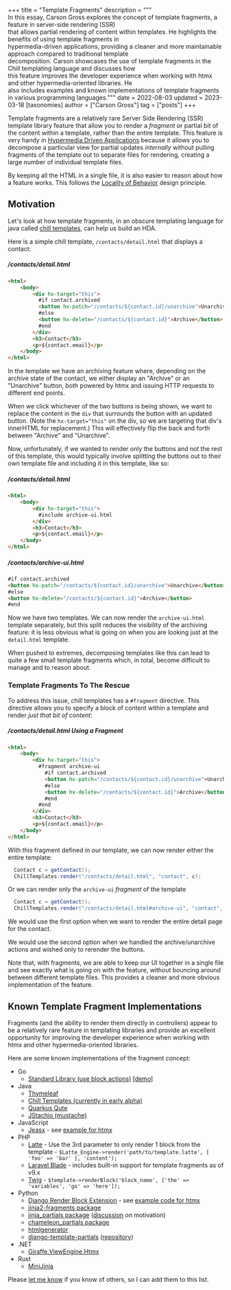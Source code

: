 +++
title = "Template Fragments"
description = """\
  In this essay, Carson Gross explores the concept of template fragments, a feature in server-side rendering (SSR) \
  that allows partial rendering of content within templates. He highlights the benefits of using template fragments in \
  hypermedia-driven applications, providing a cleaner and more maintainable approach compared to traditional template \
  decomposition. Carson showcases the use of template fragments in the Chill templating language and discusses how \
  this feature improves the developer experience when working with htmx and other hypermedia-oriented libraries. He \
  also includes examples and known implementations of template fragments in various programming languages."""
date = 2022-08-03
updated = 2023-03-18
[taxonomies]
author = ["Carson Gross"]
tag = ["posts"]
+++

Template fragments are a relatively rare Server Side Rendering (SSR) template library feature that allow you to render a
_fragment_ or partial bit of the content within a template, rather than the entire template.  This feature is very handy in 
[Hypermedia Driven Applications](@/essays/hypermedia-driven-applications.md) because it allows you to decompose a particular
view for partial updates _internally_ without pulling fragments of the template out to separate files for rendering,
creating a large number of individual template files.  

By keeping all the HTML in a single file, it is also easier to reason about how a feature works.  This follows the
[Locality of Behavior](@/essays/locality-of-behaviour.md) design principle.

## Motivation

Let's look at how template fragments, in an obscure templating language for java called
[chill templates](https://github.com/bigskysoftware/chill/tree/master/chill-script), can help us build an HDA.

Here is a simple chill template, `/contacts/detail.html` that displays a contact:

##### /contacts/detail.html
```html
<html>
    <body>
        <div hx-target="this">
          #if contact.archived
          <button hx-patch="/contacts/${contact.id}/unarchive">Unarchive</button>
          #else
          <button hx-delete="/contacts/${contact.id}">Archive</button>
          #end
        </div>
        <h3>Contact</h3>
        <p>${contact.email}</p>
    </body>
</html>
```

In the template we have an archiving feature where, depending on the archive state of the contact, we either display an "Archive"
or an "Unarchive" button, both powered by htmx and issuing HTTP requests to different end points.

When we click whichever of the two buttons is being shown, we want to replace the content in the `div` that surrounds 
the button with an updated button.  (Note the `hx-target="this"` on the div, so we are targeting that div's innerHTML for
replacement.)  This will effectively flip the back and forth between "Archive" and "Unarchive".  

Now, unfortunately, if we wanted to render only the buttons and not the rest of this template, this would typically involve
splitting the buttons out to their own template file and including it in this template, like so:

##### /contacts/detail.html
```html
<html>
    <body>
        <div hx-target="this">
          #include archive-ui.html
        </div>
        <h3>Contact</h3>
        <p>${contact.email}</p>
    </body>
</html>
```

##### /contacts/archive-ui.html
```html
#if contact.archived
<button hx-patch="/contacts/${contact.id}/unarchive">Unarchive</button>
#else
<button hx-delete="/contacts/${contact.id}">Archive</button>
#end
```

Now we have two templates.  We can now render the `archive-ui.html` template separately, but this split reduces the 
visibility of the archiving feature: it is less obvious what is going on when you are looking just at the `detail.html` 
template.  

When pushed to extremes, decomposing templates like this can lead to quite a few small template fragments which, in
total, become difficult to manage and to reason about.

### Template Fragments To The Rescue

To address this issue, chill templates has a `#fragment` directive.  This directive allows you to specify a block of 
content within a template and render _just that bit of content_:

##### /contacts/detail.html Using a Fragment
```html
<html>
    <body>
        <div hx-target="this">
          #fragment archive-ui
            #if contact.archived
            <button hx-patch="/contacts/${contact.id}/unarchive">Unarchive</button>
            #else
            <button hx-delete="/contacts/${contact.id}">Archive</button>
            #end
          #end
        </div>
        <h3>Contact</h3>
        <p>${contact.email}</p>
    </body>
</html>
```

With this fragment defined in our template, we can now render either the entire template:

```java
  Contact c = getContact();
  ChillTemplates.render("/contacts/detail.html", "contact", c);
```

Or we can render only the `archive-ui` _fragment_ of the template

```java
  Contact c = getContact();
  ChillTemplates.render("/contacts/detail.html#archive-ui", "contact", c);
```

We would use the first option when we want to render the entire detail page for the contact.

We would use the second option when we handled the archive/unarchive actions and wished only to rerender the buttons.

Note that, with fragments, we are able to keep our UI together in a single file and see exactly what is going on with 
the feature, without bouncing around between different template files.  This provides a cleaner and more obvious
implementation of the feature.

## Known Template Fragment Implementations

Fragments (and the ability to render them directly in controllers) appear to be a relatively rare feature in templating
libraries and provide an excellent opportunity for improving the developer experience when working with htmx and other
hypermedia-oriented libraries.

Here are some known implementations of the fragment concept:

* Go
  * [Standard Library (use block actions)](https://pkg.go.dev/text/template) [[demo]](https://gist.github.com/benpate/f92b77ea9b3a8503541eb4b9eb515d8a)
* Java
  * [Thymeleaf](https://www.thymeleaf.org/doc/tutorials/3.0/usingthymeleaf.html#fragment-specification-syntax)
  * [Chill Templates (currently in early alpha)](https://github.com/bigskysoftware/chill/tree/master/chill-script)
  * [Quarkus Qute](https://quarkus.io/guides/qute-reference#fragments)
  * [JStachio (mustache)](https://jstach.io/doc/jstachio/current/apidocs/#mustache_fragments)
* JavaScript
  * [Jeasx](https://www.jeasx.dev) - see [example for htmx](https://expo.jeasx.dev/fragments)
* PHP
  * [Latte](https://latte.nette.org/en/template-inheritance#toc-blocks) - Use the 3rd parameter to only render 1 block from the template -  `$Latte_Engine->render('path/to/template.latte', [ 'foo' => 'bar' ], 'content');`
  * [Laravel Blade](https://laravel.com/docs/10.x/blade#rendering-blade-fragments) - includes built-in support for template fragments as of v9.x
  * [Twig](https://twig.symfony.com/doc/3.x/api.html#rendering-templates) - `$template->renderBlock('block_name', ['the' => 'variables', 'go' => 'here']);`
* Python
  * [Django Render Block Extension](https://pypi.org/project/django-render-block/) - see [example code for htmx](https://github.com/spookylukey/django-htmx-patterns/blob/master/inline_partials.rst)
  * [jinja2-fragments package](https://github.com/sponsfreixes/jinja2-fragments)
  * [jinja_partials package](https://github.com/mikeckennedy/jinja_partials) ([discussion](https://github.com/mikeckennedy/jinja_partials/issues/1) on motivation)
  * [chameleon_partials package](https://github.com/mikeckennedy/chameleon_partials)
  * [htmlgenerator](https://github.com/basxsoftwareassociation/htmlgenerator)
  * [django-template-partials](https://pypi.org/project/django-template-partials/) ([repository](https://github.com/carltongibson/django-template-partials))
* .NET
  * [Giraffe.ViewEngine.Htmx](https://github.com/bit-badger/Giraffe.Htmx/tree/main/src/ViewEngine.Htmx)
* Rust
  * [MiniJinja](https://docs.rs/minijinja/latest/minijinja/struct.State.html#method.render_block)

Please [let me know](/discord) if you know of others, so I can add them to this list.
